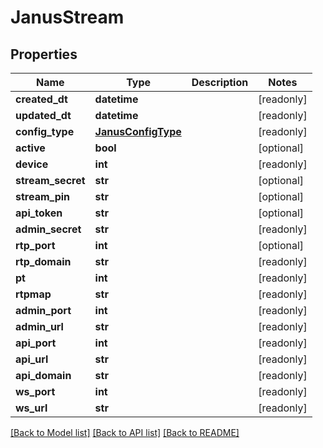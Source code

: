# JanusStream


## Properties
Name | Type | Description | Notes
------------ | ------------- | ------------- | -------------
**created_dt** | **datetime** |  | [readonly] 
**updated_dt** | **datetime** |  | [readonly] 
**config_type** | [**JanusConfigType**](JanusConfigType.md) |  | [readonly] 
**active** | **bool** |  | [optional] 
**device** | **int** |  | [readonly] 
**stream_secret** | **str** |  | [optional] 
**stream_pin** | **str** |  | [optional] 
**api_token** | **str** |  | [optional] 
**admin_secret** | **str** |  | [readonly] 
**rtp_port** | **int** |  | [optional] 
**rtp_domain** | **str** |  | [readonly] 
**pt** | **int** |  | [readonly] 
**rtpmap** | **str** |  | [readonly] 
**admin_port** | **int** |  | [readonly] 
**admin_url** | **str** |  | [readonly] 
**api_port** | **int** |  | [readonly] 
**api_url** | **str** |  | [readonly] 
**api_domain** | **str** |  | [readonly] 
**ws_port** | **int** |  | [readonly] 
**ws_url** | **str** |  | [readonly] 

[[Back to Model list]](../README.md#documentation-for-models) [[Back to API list]](../README.md#documentation-for-api-endpoints) [[Back to README]](../README.md)


